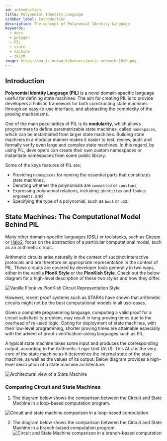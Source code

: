 ```yaml
---
id: introduction
title: Polynomial Identity Language
sidebar_label: Introduction
description: The concept of Polynomial Identity Language
keywords:
  - docs
  - polygon
  - PIL
  - state
  - machine
  - zkEVM
image: https://matic.network/banners/matic-network-16x9.png
---
```


## Introduction

**Polynomial Identity Language (PIL)** is a novel domain-specific language useful for defining state machines. The aim for creating PIL is to provide developers a holistic framework for both constructing state machines through an easy-to-use interface, and abstracting the complexity of the proving mechanisms.

One of the main peculiarities of PIL is its **modularity**, which allows programmers to define parametrizable state machines, called $\texttt{namespaces}$, which can be instantiated from larger state machines. Building state machines in a modular manner makes it easier to test, review, audit and formally verify even large and complex state machines. In this regard, by using PIL, developers can create their own custom namespaces or instantiate namespaces from some public library.

Some of the keys features of PIL are;

- Providing $\texttt{namespaces}$ for naming the essential parts that constitutes state machines,
- Denoting whether the polynomials are $\texttt{committed}$ or $\texttt{constant}$,
- Expressing polynomial relations, including $\texttt{identities}$ and $\texttt{lookup arguments}$, and
- Specifying the type of a polynomial, such as $\texttt{bool}$ or $\texttt{u32}$.

## State Machines: The Computational Model Behind PIL

Many other domain-specific languages (DSL) or toolstacks, such as [Circom](https://docs.circom.io/) or [Halo2](https://zcash.github.io/halo2/), focus on the abstraction of a particular computational model, such as an arithmetic circuit.

Arithmetic circuits arise naturally in the context of succinct interactive protocols and are therefore an appropriate representation in the context of PIL. These circuits are covered by developer tools generally in two ways, either in the vanilla **PlonK Style** or the **PlonKish Style**. Check out the below diagram for a high-level description of these two styles and how they differ.

![Vanilla Plonk vs PlonKish Circuit Representation Style](figures/fig1-plnk-plnkish.png)

However, recent proof systems such as STARKs have shown that arithmetic circuits might not be the best computational models in all use-cases.

Given a complete programming language, computing a valid proof for a circuit satisfiability problem, may result in long proving times due to the overhead of re-used logic. Opting for deployment of state machines, with their low-level programming, shorter proving times are attainable especially with the advent of proof / verification-aiding languages such as PIL.

A typical state machine takes some input and produces the corresponding output, according to the Arithmetic-Logic Unit (ALU). This ALU is the very core of the state machine as it determines the internal state of the state machine, as well as the values of its output. Below diagram provides a high-level description of a state machine architecture. 

![Architectural view of a State Machine](figures/fig2-alu-3states.png)

### Comparing Circuit and State Machines

1. The diagram below shows the comparison between the Circuit and State Machine in a loop-based computation program.

  ![Circuit and state machine comparison in a loop-based computation](figures/fig3-crct-sm.png)

2. The diagram below shows the comparison between the Circuit and State Machine in a branch-based computation program.
  ![Circuit and State Machine comparison in a branch-based computation](figures/fig4-arth-crct-sm.png)

